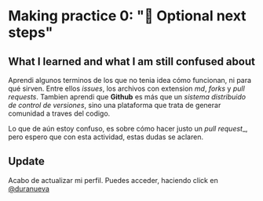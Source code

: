 # Making practice 0: "📝 Optional next steps"

## What I learned and what I am still confused about

Aprendi algunos terminos de los que no tenia idea cómo funcionan, ni para qué sirven. Entre ellos _issues_, los archivos con extension _md_, _forks_ y _pull requests_. Tambien aprendi que **Github** es más que un _sistema distribuido de control de versiones_, sino una plataforma que trata de generar comunidad a traves del codigo.

Lo que de aún estoy confuso, es sobre cómo hacer justo un _pull request__, pero espero que con esta actividad, estas dudas se aclaren.

## Update

Acabo de actualizar mi perfil. Puedes acceder, haciendo click en [@duranueva](https://github.com/duranueva/)

